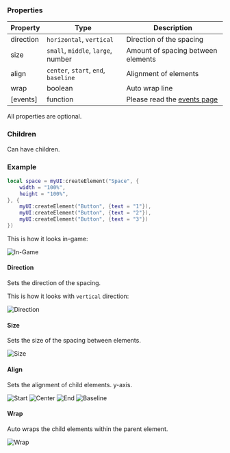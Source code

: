 ### Properties
| Property          | Type                                 | Description                           |
|-                  |-                                     |-                                      |
| direction         | `horizontal`, `vertical`             | Direction of the spacing              |
| size              | `small`, `middle`, `large`, number   | Amount of spacing between elements    |
| align             | `center`, `start`, `end`, `baseline` | Alignment of elements                 |
| wrap              | boolean                              | Auto wrap line                        |
| [events]          | function                             | Please read the [events page](Events) |

All properties are optional.

### Children
Can have children.

### Example
```lua
local space = myUI:createElement("Space", {
    width = "100%",
    height = "100%",
}, {
    myUI:createElement("Button", {text = "1"}),
    myUI:createElement("Button", {text = "2"}),
    myUI:createElement("Button", {text = "3"})
})
```
This is how it looks in-game:<p/>
![In-Game](https://i.imgur.com/MWSX07p.png)

#### Direction
Sets the direction of the spacing.<p/>
This is how it looks with `vertical` direction:<p/>
![Direction](https://i.imgur.com/RUgWOdD.png)

#### Size
Sets the size of the spacing between elements.<p/>
![Size](https://i.imgur.com/CqhdsP9.png)

#### Align
Sets the alignment of child elements. y-axis.<p/>
![Start](https://i.imgur.com/3gks0EZ.png)
![Center](https://i.imgur.com/qeS08jy.png)
![End](https://i.imgur.com/DtylrY8.png)
![Baseline](https://i.imgur.com/d6emVz2.png)

#### Wrap
Auto wraps the child elements within the parent element.<p/>
![Wrap](https://i.imgur.com/y2pbPva.png)